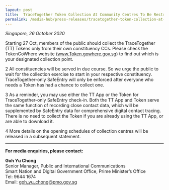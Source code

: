 ```yaml
---
layout: post
title:  TraceTogether Token Collection At Community Centres To Be Restricted To Residents Within The Constituency Only
permalink: /media-hub/press-releases/tracetogether-token-collection-at-community-centres
---
```


_Singapore, 26 October 2020_

Starting 27 Oct, members of the public should collect the TraceTogether (TT) Tokens only from their own constituency CCs. Please check the TokenGoWhere website (<a href="www.Token.gowhere.gov.sg" target="_blank">www.Token.gowhere.gov.sg</a>) to find out which is your designated collection point. 

2	All constituencies will be served in due course. So we urge the public to wait for the collection exercise to start in your respective constituency. TraceTogether-only SafeEntry will only be enforced after everyone who needs a Token has had a chance to collect one. 

3	As a reminder, you may use either the TT App or the Token for TraceTogether-only SafeEntry check-in. Both the TT App and Token serve the same function of recording close contact data, which will be supplemented by SafeEntry data for comprehensive digital contact tracing. There is no need to collect the Token if you are already using the TT App, or are able to download it.   

4	More details on the opening schedules of collection centres will be released in a subsequent statement.

---

**For media enquiries, please contact:**

**Goh Yu Chong**<br>
Senior Manager, Public and International Communications<br>
Smart Nation and Digital Government Office, Prime Minister’s Office<br> 
Tel: 9644 1674<br>
Email: [goh_yu_chong@pmo.gov.sg](mailto:goh_yu_chong@pmo.gov.sg)<br>


